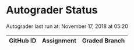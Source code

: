 # Autograder Status
Autograder last run at: November 17, 2018 at 05:20

| GitHub ID | Assignment | Graded Branch |
|-----------|------------|---------------|

